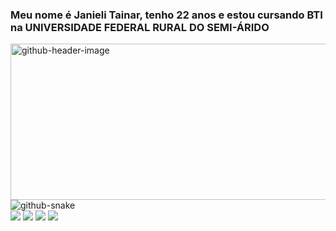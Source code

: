 
### Meu nome é Janieli Tainar, tenho 22 anos e estou cursando BTI na UNIVERSIDADE FEDERAL RURAL DO SEMI-ÁRIDO
<img width="945" height="250" alt="github-header-image" src="https://github.com/user-attachments/assets/b27f41f3-1ca2-480e-82a9-00c96218cd60" />
<img src="https://JanieliSilva.github.io/JanieliSilva/github-snake.svg" alt="github-snake" />

<div> 
  <a href="https://instagram.com/thaynar_silver" target="_blank"><img src="https://img.shields.io/badge/-Instagram-%23E4405F?style=for-the-badge&logo=instagram&logoColor=white" target="_blank"></a>
 <a href="https://discord.gg/tainazinha3751" target="_blank"><img src="https://img.shields.io/badge/Discord-7289DA?style=for-the-badge&logo=discord&logoColor=white" target="_blank"></a> 
  <a href = "mailto:tainasilver824@gmail.com"><img src="https://img.shields.io/badge/-Gmail-%23333?style=for-the-badge&logo=gmail&logoColor=white" target="_blank"></a>
  <a href="https://www.linkedin.com/in/janieli-tainar-806789271" target="_blank"><img src="https://img.shields.io/badge/-LinkedIn-%230077B5?style=for-the-badge&logo=linkedin&logoColor=white" target="_blank"></a> 
  
</div>


